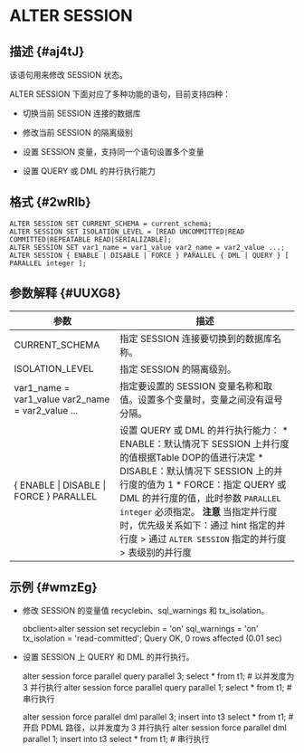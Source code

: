 ALTER SESSION 
==================================



描述 {#aj4tJ}
-----------

该语句用来修改 SESSION 状态。 

ALTER SESSION 下面对应了多种功能的语句，目前支持四种：

* 切换当前 SESSION 连接的数据库

  

* 修改当前 SESSION 的隔离级别

  

* 设置 SESSION 变量，支持同一个语句设置多个变量

  

* 设置 QUERY 或 DML 的并行执行能力

  




格式 {#2wRlb}
-----------

    ALTER SESSION SET CURRENT_SCHEMA = current_schema;
    ALTER SESSION SET ISOLATION_LEVEL = [READ UNCOMMITTED|READ COMMITTED|REPEATABLE READ|SERIALIZABLE];
    ALTER SESSION SET var1_name = var1_value var2_name = var2_value ...;
    ALTER SESSION { ENABLE | DISABLE | FORCE } PARALLEL { DML | QUERY } [ PARALLEL integer ];



参数解释 {#UUXG8}
-------------



|                        参数                         |                                                                                                                                                                                                       描述                                                                                                                                                                                                        |
|---------------------------------------------------|-----------------------------------------------------------------------------------------------------------------------------------------------------------------------------------------------------------------------------------------------------------------------------------------------------------------------------------------------------------------------------------------------------------------|
| CURRENT_SCHEMA                                    | 指定 SESSION 连接要切换到的数据库名称。                                                                                                                                                                                                                                                                                                                                                                                        |
| ISOLATION_LEVEL                                   | 指定 SESSION 的隔离级别。                                                                                                                                                                                                                                                                                                                                                                                               |
| var1_name = var1_value var2_name = var2_value ... | 指定要设置的 SESSION 变量名称和取值。设置多个变量时，变量之间没有逗号分隔。                                                                                                                                                                                                                                                                                                                                                                      |
| { ENABLE \| DISABLE \| FORCE } PARALLEL           | 设置 QUERY 或 DML 的并行执行能力： * ENABLE：默认情况下 SESSION 上并行度的值根据Table DOP的值进行决定   * DISABLE：默认情况下 SESSION 上的并行度的值为 1   * FORCE：指定 QUERY 或 DML 的并行度的值，此时参数 `PARALLEL integer` 必须指定。    **注意**  当指定并行度时，优先级关系如下：通过 hint 指定的并行度 \> 通过 `ALTER SESSION` 指定的并行度 \> 表级别的并行度 |



示例 {#wmzEg}
-----------

* 修改 SESSION 的变量值 recyclebin、sql_warnings 和 tx_isolation。

  




    obclient>alter session set recyclebin = 'on' sql_warnings = 'on' tx_isolation = 'read-committed';
    Query OK, 0 rows affected (0.01 sec)



* 设置 SESSION 上 QUERY 和 DML 的并行执行。

  




    alter session force parallel query parallel 3;
    select * from t1; # 以并发度为 3 并行执行
    alter session force parallel query parallel 1;
    select * from t1; # 串行执行
    
    alter session force parallel dml parallel 3;
    insert into t3 select * from t1; # 开启 PDML 路径，以并发度为 3 并行执行
    alter session force parallel dml parallel 1;
    insert into t3 select * from t1; # 串行执行


